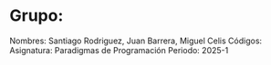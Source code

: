 # Grupo:

Nombres: Santiago Rodriguez, Juan Barrera, Miguel Celis
Códigos:
Asignatura: Paradigmas de Programación
Periodo: 2025-1
